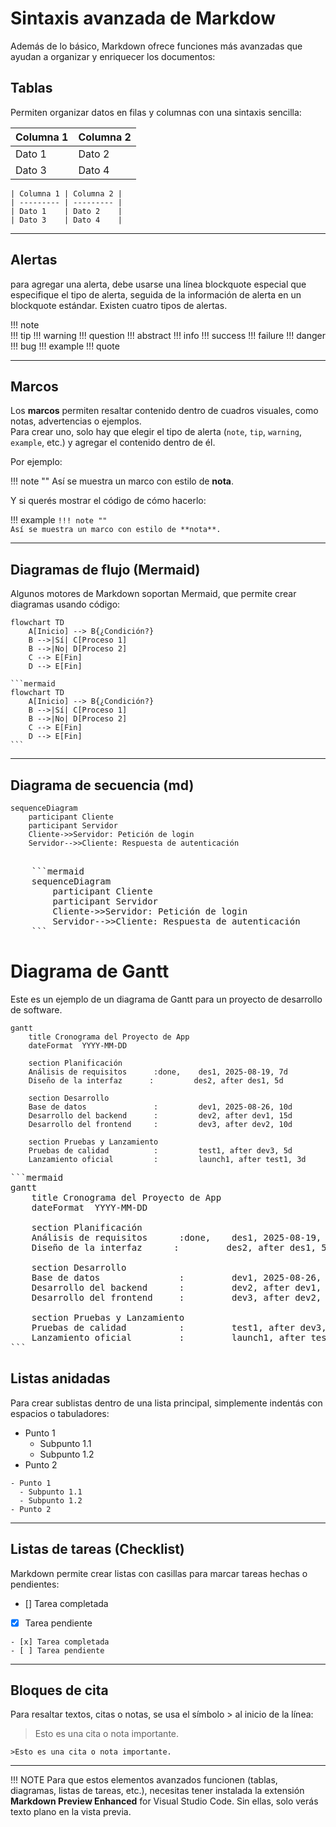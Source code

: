 # Sintaxis avanzada de Markdow

Además de lo básico, Markdown ofrece funciones más avanzadas que ayudan a organizar y enriquecer los documentos:

## Tablas
Permiten organizar datos en filas y columnas con una sintaxis sencilla:

| Columna 1 | Columna 2 |
| --------- | --------- |
| Dato 1    | Dato 2    |
| Dato 3    | Dato 4    |

    | Columna 1 | Columna 2 |
    | --------- | --------- |
    | Dato 1    | Dato 2    |
    | Dato 3    | Dato 4    |

---

## Alertas 

para agregar una alerta, debe usarse una línea blockquote especial que especifique el tipo de alerta, seguida de la información de alerta en un blockquote estándar. Existen  cuatro tipos de alertas.

!!! note  
!!! tip
!!! warning
!!! question
!!! abstract
!!! info
!!! success
!!! failure
!!! danger
!!! bug
!!! example
!!! quote

---

##  Marcos

Los **marcos** permiten resaltar contenido dentro de cuadros visuales, como notas, advertencias o ejemplos.  
Para crear uno, solo hay que elegir el tipo de alerta (`note`, `tip`, `warning`, `example`, etc.) y agregar el contenido dentro de él.

Por ejemplo:

!!! note ""
    Así se muestra un marco con estilo de **nota**.

Y si querés mostrar el código de cómo hacerlo:

!!! example
    `!!! note ""`  
        `Así se muestra un marco con estilo de **nota**.`
    

---

## Diagramas de flujo (Mermaid)
Algunos motores de Markdown soportan Mermaid, que permite crear diagramas usando código:

```mermaid
flowchart TD
    A[Inicio] --> B{¿Condición?}
    B -->|Sí| C[Proceso 1]
    B -->|No| D[Proceso 2]
    C --> E[Fin]
    D --> E[Fin]
```
    ```mermaid
    flowchart TD
        A[Inicio] --> B{¿Condición?}
        B -->|Sí| C[Proceso 1]
        B -->|No| D[Proceso 2]
        C --> E[Fin]
        D --> E[Fin]
    ```

---
## Diagrama de secuencia (md)


```mermaid
sequenceDiagram
    participant Cliente
    participant Servidor
    Cliente->>Servidor: Petición de login
    Servidor-->>Cliente: Respuesta de autenticación
```

<pre>

    ```mermaid
    sequenceDiagram
        participant Cliente
        participant Servidor
        Cliente->>Servidor: Petición de login
        Servidor-->>Cliente: Respuesta de autenticación
    ```
</pre>

# Diagrama de Gantt

Este es un ejemplo de un diagrama de Gantt para un proyecto de desarrollo de software.

```mermaid
gantt
    title Cronograma del Proyecto de App
    dateFormat  YYYY-MM-DD

    section Planificación
    Análisis de requisitos      :done,    des1, 2025-08-19, 7d
    Diseño de la interfaz      :         des2, after des1, 5d

    section Desarrollo
    Base de datos               :         dev1, 2025-08-26, 10d
    Desarrollo del backend      :         dev2, after dev1, 15d
    Desarrollo del frontend     :         dev3, after dev2, 10d

    section Pruebas y Lanzamiento
    Pruebas de calidad          :         test1, after dev3, 5d
    Lanzamiento oficial         :         launch1, after test1, 3d
```

<pre>
```mermaid
gantt
    title Cronograma del Proyecto de App
    dateFormat  YYYY-MM-DD

    section Planificación
    Análisis de requisitos      :done,    des1, 2025-08-19, 7d
    Diseño de la interfaz      :         des2, after des1, 5d

    section Desarrollo
    Base de datos               :         dev1, 2025-08-26, 10d
    Desarrollo del backend      :         dev2, after dev1, 15d
    Desarrollo del frontend     :         dev3, after dev2, 10d

    section Pruebas y Lanzamiento
    Pruebas de calidad          :         test1, after dev3, 5d
    Lanzamiento oficial         :         launch1, after test1, 3d
```
</pre>





## Listas anidadas
Para crear sublistas dentro de una lista principal, simplemente indentás con espacios o tabuladores:

- Punto 1
  - Subpunto 1.1
  - Subpunto 1.2
- Punto 2

```
- Punto 1
  - Subpunto 1.1
  - Subpunto 1.2
- Punto 2
```

---

## Listas de tareas (Checklist)
Markdown permite crear listas con casillas para marcar tareas hechas o pendientes:

- [] Tarea completada
- [x] Tarea pendiente

```
- [x] Tarea completada
- [ ] Tarea pendiente
```

---

## Bloques de cita

Para resaltar textos, citas o notas, se usa el símbolo > al inicio de la línea:

>Esto es una cita o nota importante.

```
>Esto es una cita o nota importante.
```

---




!!! NOTE
      Para que estos elementos avanzados funcionen (tablas, diagramas, listas de tareas, etc.), necesitas tener instalada la extensión  **Markdown Preview Enhanced** for Visual Studio Code. Sin ellas, solo verás texto plano en la vista previa.

</section>

